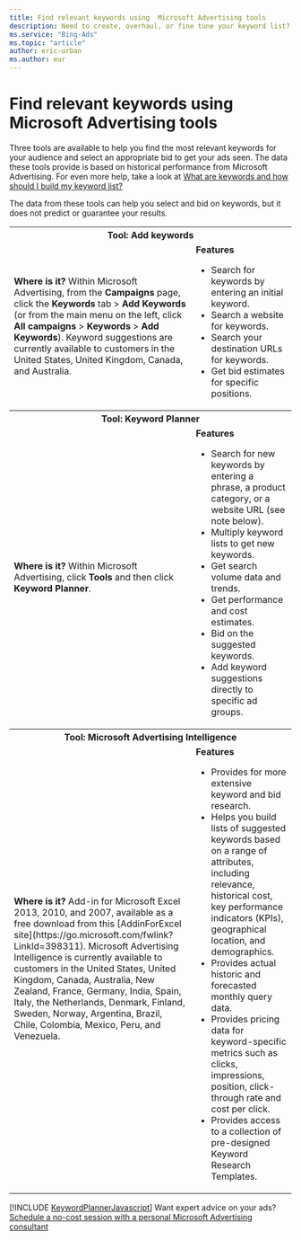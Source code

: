 ```yaml
---
title: Find relevant keywords using  Microsoft Advertising tools
description: Need to create, overhaul, or fine tune your keyword list? Use these tools to generate suggested keywords specifically for your campaign.
ms.service: "Bing-Ads"
ms.topic: "article"
author: eric-urban
ms.author: eur
---
```


# Find relevant keywords using  Microsoft Advertising tools

Three tools are available to help you find the most relevant keywords for your audience and select an appropriate bid to get your ads seen. The data these tools provide is based on historical performance from Microsoft Advertising. For even more help, take a look at [What are keywords and how should I build my keyword list?](./hlp_BA_CONC_AboutKW.md)

The data from these tools can help you select and bid on keywords, but it does not predict or guarantee your results.

<table>
  <tr>
    <th colspan="2" scope="col">
        <strong>Tool: Add keywords</strong>
      </th>
  </tr>
  <tr>
    <td>
        <strong>Where is it? </strong>
        <para>
          Within Microsoft Advertising, from the <strong>Campaigns</strong> page, click the <strong>Keywords</strong> tab &gt;&nbsp;<strong>Add Keywords</strong> (or from the main menu on the left, click <strong>All campaigns</strong>&nbsp;&gt;&nbsp;<strong>Keywords</strong>&nbsp;&gt;&nbsp;<strong>Add Keywords</strong>).
        </para><para>Keyword suggestions are currently available to customers in the United States, United Kingdom, Canada, and Australia.</para></td>
    <td>
        <strong>Features </strong>
        <para><ul type="UNORDERED"><li>Search for keywords by entering an initial keyword.</li><li>Search a website for keywords.</li><li>Search your destination URLs for keywords.</li><li>Get bid estimates for specific positions.</li></ul></para></td>
  </tr>
  <tr>
    <th colspan="2" scope="col">
        <strong>Tool: Keyword Planner</strong>
      </th>
  </tr>
  <tr>
    <td>
        <strong>Where is it? </strong>
        <para>
          Within Microsoft Advertising, click <strong>Tools</strong> and then click <strong>Keyword Planner</strong>.
        </para></td>
    <td>
        <strong>Features </strong>
        <para><ul type="UNORDERED"><li>Search for new keywords by entering a phrase, a product category, or a website URL (see note below).</li><li>Multiply keyword lists to get new keywords.</li><li>Get search volume data and trends.</li><li>Get performance and cost estimates.</li><li>Bid on the suggested keywords.</li><li>Add keyword suggestions directly to specific ad groups.</li></ul></para></td>
  </tr>
  <tr>
    <th colspan="2" scope="col">
        <strong>Tool: Microsoft Advertising Intelligence</strong>
      </th>
  </tr>
  <tr>
    <td>
        <strong>Where is it?  </strong>
        <para>
          Add-in for Microsoft Excel 2013, 2010, and 2007, available as a free download from this [AddinForExcel site](https://go.microsoft.com/fwlink?LinkId=398311).
        </para><para>Microsoft Advertising Intelligence is currently available to customers in the United States, United Kingdom, Canada, Australia, New Zealand, France, Germany, India, Spain, Italy, the Netherlands, Denmark, Finland, Sweden, Norway, Argentina, Brazil, Chile, Colombia, Mexico, Peru, and Venezuela.
         </para></td>
    <td>
        <strong>Features </strong>
        <para><ul type="UNORDERED"><li>Provides for more extensive keyword and bid research.</li><li>Helps you build lists of suggested keywords based on a range of attributes, including relevance, historical cost, key performance indicators (KPIs), geographical location, and demographics.</li><li>Provides actual historic and forecasted monthly query data.</li><li>Provides pricing data for keyword-specific metrics such as clicks, impressions, position, click-through rate and cost per click.</li><li>Provides access to a collection of pre-designed Keyword Research Templates.</li></ul></para></td>
  </tr>
</table>

[!INCLUDE [KeywordPlannerJavascript](./includes/KeywordPlannerJavascript.md)]
Want expert advice on your ads? [Schedule a no-cost session with a personal Microsoft Advertising consultant](https://go.microsoft.com/fwlink?LinkId=837456)


